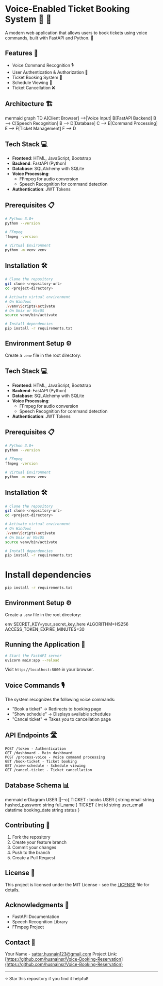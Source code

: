 # Voice-Enabled Ticket Booking System 🎫 🎤

A modern web application that allows users to book tickets using voice commands, built with FastAPI and Python. 🚀

## Features 🌟

- Voice Command Recognition 🎙️
- User Authentication & Authorization 🔐 
- Ticket Booking System 🎫
- Schedule Viewing 📅
- Ticket Cancellation ❌

## Architecture 🏗️
mermaid
graph TD
A[Client Browser] -->|Voice Input| B[FastAPI Backend]
B --> C[Speech Recognition]
B --> D[Database]
C --> E[Command Processing]
E --> F[Ticket Management]
F --> D


## Tech Stack 💻

- **Frontend**: HTML, JavaScript, Bootstrap
- **Backend**: FastAPI (Python)
- **Database**: SQLAlchemy with SQLite
- **Voice Processing**: 
  - FFmpeg for audio conversion
  - Speech Recognition for command detection
- **Authentication**: JWT Tokens

## Prerequisites 📋

```bash
# Python 3.8+
python --version

# FFmpeg
ffmpeg -version

# Virtual Environment
python -m venv venv
```

## Installation 🛠️

```bash
# Clone the repository
git clone <repository-url>
cd <project-directory>

# Activate virtual environment
# On Windows
.\venv\Scripts\activate
# On Unix or MacOS
source venv/bin/activate

# Install dependencies
pip install -r requirements.txt
```

## Environment Setup ⚙️

Create a `.env` file in the root directory:

## Tech Stack 💻

- **Frontend**: HTML, JavaScript, Bootstrap
- **Backend**: FastAPI (Python)
- **Database**: SQLAlchemy with SQLite
- **Voice Processing**: 
  - FFmpeg for audio conversion
  - Speech Recognition for command detection
- **Authentication**: JWT Tokens

## Prerequisites 📋

```bash
# Python 3.8+
python --version

# FFmpeg
ffmpeg -version

# Virtual Environment
python -m venv venv
```

## Installation 🛠️

```bash
# Clone the repository
git clone <repository-url>
cd <project-directory>

# Activate virtual environment
# On Windows
.\venv\Scripts\activate
# On Unix or MacOS
source venv/bin/activate

# Install dependencies
pip install -r requirements.txt
```



# Install dependencies
```bash
pip install -r requirements.txt
```


## Environment Setup ⚙️

Create a `.env` file in the root directory:

env
SECRET_KEY=your_secret_key_here
ALGORITHM=HS256
ACCESS_TOKEN_EXPIRE_MINUTES=30


## Running the Application 🚀

```bash
# Start the FastAPI server
uvicorn main:app --reload
```

Visit `http://localhost:8000` in your browser.

## Voice Commands 🎙️

The system recognizes the following voice commands:
- "Book a ticket" → Redirects to booking page
- "Show schedule" → Displays available schedules  
- "Cancel ticket" → Takes you to cancellation page

## API Endpoints 🛣️
```
POST /token - Authentication
GET /dashboard - Main dashboard
POST /process-voice - Voice command processing
GET /book-ticket - Ticket booking
GET /view-schedule - Schedule viewing
GET /cancel-ticket - Ticket cancellation
```

## Database Schema 📊
mermaid
erDiagram
USER ||--o{ TICKET : books
USER {
string email
string hashed_password
string full_name
}
TICKET {
int id
string user_email
datetime booking_date
string status
}


## Contributing 🤝

1. Fork the repository
2. Create your feature branch
3. Commit your changes
4. Push to the branch
5. Create a Pull Request

## License 📄

This project is licensed under the MIT License - see the [LICENSE](LICENSE) file for details.

## Acknowledgments 🙏

- FastAPI Documentation
- Speech Recognition Library
- FFmpeg Project

## Contact 📧

Your Name - sattar.husnain123@gmail.com
Project Link: [https://github.com/husnainsr/Voice-Booking-Reservation](https://github.com/husnainsr/Voice-Booking-Reservation)

---
⭐ Star this repository if you find it helpful!